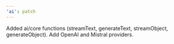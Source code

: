 ```yaml
---
'ai': patch
---
```


Added ai/core functions (streamText, generateText, streamObject, generateObject). Add OpenAI and Mistral providers.
